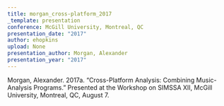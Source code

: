 ```yaml
---
title: morgan_cross-platform_2017
_template: presentation
conference: McGill University, Montreal, QC
presentation_date: "2017"
author: ehopkins
upload: None
presentation_author: Morgan, Alexander
presentation_year: "2017"
---
```

Morgan, Alexander. 2017a. “Cross-Platform Analysis: Combining Music-Analysis Programs.” Presented at the Workshop on SIMSSA XII, McGill University, Montreal, QC, August 7.
